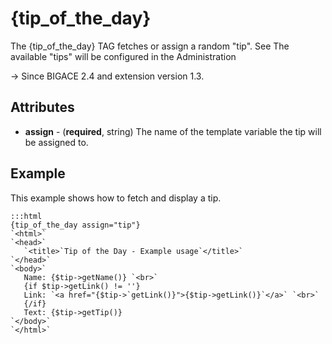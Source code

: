 # {tip_of_the_day}

The {tip_of_the_day} TAG fetches or assign a random "tip".
See 
The available "tips" will be configured in the Administration

-> Since BIGACE 2.4 and extension version 1.3.

## Attributes


*  **assign** - (__required__, string)
    The name of the template variable the tip will be assigned to.

## Example

This example shows how to fetch and display a tip.

	:::html
	{tip_of_the_day assign="tip"}
	`<html>`
	`<head>`
	   `<title>`Tip of the Day - Example usage`</title>`
	`</head>`
	`<body>`
	   Name: {$tip->getName()} `<br>`
	   {if $tip->getLink() != ''}
	   Link: `<a href="{$tip->`getLink()}">{$tip->getLink()}`</a>` `<br>`
	   {/if}
	   Text: {$tip->getTip()}
	`</body>`
	`</html>`

